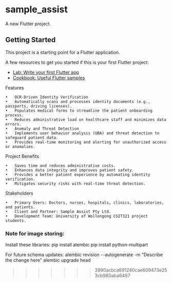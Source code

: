 # sample_assist

A new Flutter project.

## Getting Started

This project is a starting point for a Flutter application.

A few resources to get you started if this is your first Flutter project:

- [Lab: Write your first Flutter app](https://docs.flutter.dev/get-started/codelab)
- [Cookbook: Useful Flutter samples](https://docs.flutter.dev/cookbook)

Features

	•	OCR-Driven Identity Verification
	•	Automatically scans and processes identity documents (e.g., passports, driving licenses).
	•	Populates medical forms to streamline the patient onboarding process.
	•	Reduces administrative load on healthcare staff and minimizes data errors.
	•	Anomaly and Threat Detection
	•	Implements user behavior analysis (UBA) and threat detection to safeguard patient data.
	•	Provides real-time monitoring and alerting for unauthorized access or anomalies.

Project Benefits

	•	Saves time and reduces administrative costs.
	•	Enhances data integrity and improves patient safety.
	•	Provides a better patient experience by automating identity verification.
	•	Mitigates security risks with real-time threat detection.

Stakeholders

	•	Primary Users: Doctors, nurses, hospitals, clinics, laboratories, and patients.
	•	Client and Partner: Sample Assist Pty Ltd.
	•	Development Team: University of Wollongong CSIT321 project students.


### Note for image storing:
Install these libraries:
pip install alembic
pip install python-multipart

For future schema updates:
alembic revision --autogenerate -m "Describe the change here"
alembic upgrade head
>>>>>>> 3990acbca691240cae609473e253cb960aba6487
